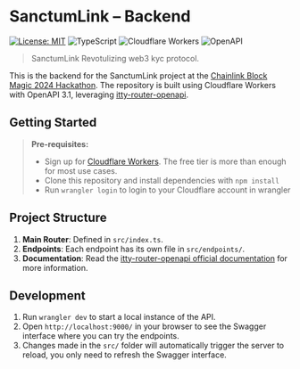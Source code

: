 
# SanctumLink – Backend

[![License: MIT](https://img.shields.io/badge/License-MIT-yellow.svg)](https://opensource.org/licenses/MIT)
![TypeScript](https://img.shields.io/badge/Typescript-blue)
![Cloudflare Workers](https://img.shields.io/badge/Cloudflare_Workers-orange)
![OpenAPI](https://img.shields.io/badge/OpenAPI-3.1-brightgreen)

> SanctumLink Revotulizing web3 kyc protocol.

This is the backend for the SanctumLink project at the [Chainlink Block Magic 2024 Hackathon](https://chain.link/hackathon). The repository is built using Cloudflare Workers with OpenAPI 3.1, leveraging [itty-router-openapi](https://github.com/cloudflare/itty-router-openapi).

## Getting Started

> **Pre-requisites:**
>
> - Sign up for [Cloudflare Workers](https://workers.dev). The free tier is more than enough for most use cases.
> - Clone this repository and install dependencies with `npm install`
> - Run `wrangler login` to login to your Cloudflare account in wrangler

## Project Structure

1. **Main Router**: Defined in `src/index.ts`.
2. **Endpoints**: Each endpoint has its own file in `src/endpoints/`.
3. **Documentation**: Read the [itty-router-openapi official documentation](https://cloudflare.github.io/itty-router-openapi/) for more information.

## Development

1. Run `wrangler dev` to start a local instance of the API.
2. Open `http://localhost:9000/` in your browser to see the Swagger interface where you can try the endpoints.
3. Changes made in the `src/` folder will automatically trigger the server to reload, you only need to refresh the Swagger interface.
